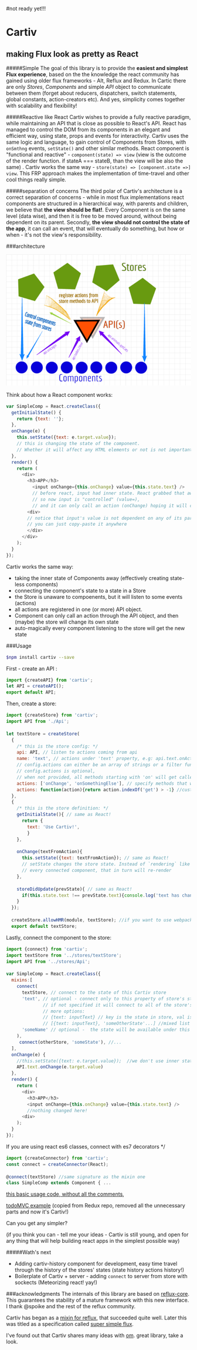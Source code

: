 #not ready yet!!!

# Cartiv
## making Flux look as pretty as React

#####Simple
The goal of this library is to provide the **easiest and simplest Flux experience**, based on the the knowledge the react community has gained using older flux frameworks - Alt, Reflux and Redux. 
In Cartic there are only *Stores*, *Components* and simple *API* object to communicate between them (forget about reducers, dispatchers, switch statements, global constants, action-creators etc). And yes, simplicity comes together with scalability and flexibility!


#####Reactive like React
Cartiv wishes to provide a fully reactive paradigm, while maintaining an API that is close as possible to React's API. React has managed to control the DOM from its components in an elegant and efficient way, using state, props and events for interactivity. Cartiv uses the same logic and language, to gain control of Components from Stores, with `onSmthng` events, `setState()` and other similar methods.
React component is "functional and reactive" - `component(state) => view` (view is the outcome of the render function. if stateA === stateB, than the view will be also the same) . 
Cartiv works the same way - `store(state) => [component.state =>] view`.  This FRP approach makes the implementation of time-travel and other cool things really simple.  

#####separation of concerns
The third polar of Cartiv's architecture is a correct separation of concerns - while in most flux implementations react components are structured in a hierarchical way, with parents and children, we believe that **the view should be flat!**. Every Component is on the same level (data wise), and then it is free to be moved around, without being dependent on its parent. 
Secondly, **the view should not control the state of the app**, it can call an event, that will eventually do something, but how or when - it's not the view's responsibility.

###architecture

![cartiv architecture](/ArchitectureDrawing.png)

Think about how a React component works: 
```js
var SimpleComp = React.createClass({
  getInitialState() {
    return {text: ''};
  },
  onChange(e) {
    this.setState({text: e.target.value});
    // this is changing the state of the component. 
    // Whether it will affect any HTML elements or not is not important here. 
  },
  render() {
    return (
      <div>
        <h3>APP</h3>
          <input onChange={this.onChange} value={this.state.text} />
          // before react, input had inner state. React grabbed that away from him to the component level
          // so now input is "controlled" (value=), 
          // and it can only call an action (onChange) hoping it will change its controlled state
        <div>
        // notice that input's value is not dependent on any of its parents, 
        // you can just copy-paste it anywhere
        </div>
      </div>
    );
  }
});
```

Cartiv works the same way:
- taking the inner state of Components away (effectively creating state-less components)
- connecting the component's state to a state in a Store 
- the Store is unaware to compoenents, but it will listen to some events (actions)
- all actions are registered in one (or more) API object.
- Component can only call an action through the API object, and then (maybe) the store will change its own state 
- auto-magically every component listening to the store will get the new state

###Usage

```bash
$npm install cartiv --save
```

First - create an API :
```js
import {createAPI} from 'cartiv';
let API = createAPI();
export default API;
```
Then, create a store:
```js
import {createStore} from 'cartiv';
import API from './Api';

let textStore = createStore(
  { 
    /* this is the store config: */
    api: API, // listen to actions coming from api
    name: 'text', // actions under 'text' property, e.g: api.text.onAction
    // config.actions can either be an array of strings or a filter function. 
    // config.actions is optional, 
    // when not provided, all methods starting with 'on' will get called
    actions: ['onChange', 'onSomethingElse'], // specify methods that will get called when equivalent action triggered
    actions: function(action){return action.indexOf('get') > -1} //custom filter function 
  }, 
  {
    /* this is the store definition: */
    getInitialState(){ // same as React!
      return {
        text: 'Use Cartiv!',
        }
    },
    
    onChange(textFromAction){
      this.setState({text: textFromAction}); // same as React! 
      // setState changes the store state. Instead of `rendering` like react - this will `control` 
      // every connected component, that in turn will re-render
    },
    
    storeDidUpdate(prevState){ // same as React!
      if(this.state.text !== prevState.text){console.log('text has changed'); }
    } 
  });
  
  createStore.allowHMR(module, textStore); //if you want to use webpack's hot-module-replacement 
  export default textStore;

```

Lastly, connect the component to the store: 
```js
import {connect} from 'cartiv';
import textStore from '../stores/textStore';
import API from '../stores/Api';

var SimpleComp = React.createClass({
  mixins:[
    connect(
      textStore, // connect to the state of this Cartiv store
      'text', // optional - connect only to this property of store's state. 
              // if not specified it will connect to all of the store's state
              // more options: 
              // {text: inputText} // key is the state in store, val is the new name it will get in this component
              // [{text: inputText}, 'someOtherState'...] //mixed list of previous options
      'someName' // optional -  the state will be available under this property. e.g: this.state.someName.text
    ),
     connect(otherStore, 'someState'), //...
  ], 
  onChange(e) {
    //this.setState({text: e.target.value});  //we don't use inner state any more
    API.text.onChange(e.target.value)
  },
  render() {
    return (
      <div>
        <h3>APP</h3>
        <input onChange={this.onChange} value={this.state.text} />
        //nothing changed here!
      <div>
    );
  }
});
```

If you are using react es6 classes, connect with es7 decorators */ 
```js
import {createConnector} from 'cartiv';
const connect = createConnector(React);

@connect(textStore) //same signature as the mixin one
class SimpleComp extends Component { ...
```




[this basic usage code, without all the comments](https://jsfiddle.net/yonatanmn/gwk75qfw/1/), 

[todoMVC example](https://github.com/yonatanmn/Cartiv/tree/master/examples/todomvc) (copied from Redux repo, removed all the unnecessary parts and now it's Cartiv!)

Can you get any simpler?

(if you think you can - tell me your ideas - Cartiv is still young, and open for any thing that will help building react apps in the simplest possible way)

#####Wath's next
- Adding cartiv-history component for development, easy time travel through the history of the stores' states (state history actions history!)
- Boilerplate of Cartiv + server - adding `connect` to server from store with sockects (Meteorizing react! yay!)


###acknowledgments
The internals of this library are based on [reflux-core](https://github.com/reflux/refluxjs). This guarantees the stability of a mature framework with this new interface. 
I thank @spoike and the rest of the reflux community.

Cartiv has began as a [mixin for reflux](https://github.com/yonatanmn/Super-Simple-Flux#reflux-state-mixin), that succeeded quite well. Later this was titled as a specification called [super simple flux](https://github.com/yonatanmn/Super-Simple-Flux). 

I've found out that Cartiv shares many ideas with [om](https://github.com/omcljs/om). great library, take a look.
